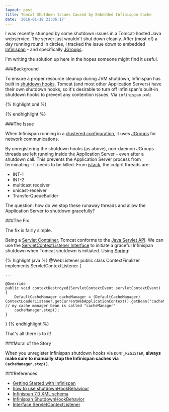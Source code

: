 ```yaml
---
layout: post
title: Tomcat Shutdown Issues Caused by Embedded Infinispan Cache
date: '2016-01-18 21:06:17'
---
```


I was recently stumped by some shutdown issues in a Tomcat-hosted Java webservice. The server just wouldn't shut down cleanly. After (most of) a day running round in circles, I tracked the issue down to embedded <a href="http://infinispan.org/" target="_blank">Infinispan</a> - and specifically <a href="http://jgroups.org/" target="_blank">JGroups</a>.

I'm writing the solution up here in the hopes someone might find it useful.

###Background

To ensure a proper resource cleanup during JVM shutdown, Infinispan has built in <a href="https://docs.jboss.org/infinispan/7.1/apidocs/org/infinispan/configuration/global/ShutdownHookBehavior.html" target="_blank">shutdown hooks</a>. Tomcat (and most other Application Servers) have their own shutdown hooks, so it's desirable to turn off Infinispan's built-in shutdown hooks to prevent any contention issues. Via <code>infinispan.xml</code>:

{% highlight xml %}
<infinispan
    xmlns:xsi="http://www.w3.org/2001/XMLSchema-instance"
    xsi:schemaLocation="urn:infinispan:config:7.0 http://www.infinispan.org/schemas/infinispan-config-7.0.xsd"
    xmlns="urn:infinispan:config:7.0">

   <cache-container default-cache="default" shutdown-hook="DONT_REGISTER">
       <local-cache name="xml-configured-cache">
          <eviction strategy="LIRS" max-entries="10" />
       </local-cache>
   </cache-container>

</infinispan>
{% endhighlight %}

###The Issue

When Infinispan running in a <a href="http://infinispan.org/docs/7.0.x/user_guide/user_guide.html#_clustered_configuration" target="_blank">clustered configuration</a>, it uses <a href="http://jgroups.org/" target="_blank">JGroups</a> for network communications.

By unregistering the shutdown hooks (as above), non-daemon JGroups threads are left running inside the Application Server - even after a shutdown call. This prevents the Application Server process from terminating - it needs to be killed. From <a href="http://docs.oracle.com/javase/7/docs/technotes/tools/share/jstack.html" target="_blank">jstack</a>, the culprit threads are:

* INT-1
* INT-2
* multicast receiver
* unicast-receiver
* TransferQueueBuilder

The question: how do we stop these runaway threads and allow the Application Server to shutdown gracefully?

###The Fix

The fix is fairly simple.

Being a <a href="https://en.wikipedia.org/wiki/Web_container" target="_blank">Servlet Container</a>, Tomcat conforms to the <a href="http://docs.oracle.com/javaee/6/api/javax/servlet/Servlet.html" target="_blank">Java Servlet API</a>. We can use the <a href="https://docs.oracle.com/javaee/6/api/javax/servlet/ServletContextListener.html" target="_blank">ServletContextListener Interface</a> to initiate a graceful Infinispan shutdown when Tomcat shutdown is initiated. Using <a href="https://spring.io/" target="_blank">Spring</a>:

{% highlight java %}
@WebListener
public class ContextFinalizer implements ServletContextListener {

    ...

    @Override
    public void contextDestroyed(ServletContextEvent servletContextEvent) {
        DefaultCacheManager cacheManager = (DefaultCacheManager) ContextLoaderListener.getCurrentWebApplicationContext().getBean("cacheManager"); // my cache manager bean is called "cacheManager"
        cacheManager.stop();
    }
}
{% endhighlight %}

That's all there is to it!

###Moral of the Story

When you unregister Infinispan shutdown hooks via <code>DONT_REGISTER</code>, **always make sure to manually stop the Infinispan caches via <code>CacheManager.stop()</code>**.

###References

* <a href="http://infinispan.org/docs/7.0.x/getting_started/getting_started.html" target="_blank">Getting Started with Infinispan</a>
* <a href="https://developer.jboss.org/thread/200640?db=5" target="_blank">how to use shutdownHookBehaviour</a>
* <a href="http://docs.jboss.org/infinispan/7.0/configdocs/infinispan-config-7.0.html" target="_blank">Infinispan 7.0 XML schema</a>
* <a href="https://docs.jboss.org/infinispan/7.1/apidocs/org/infinispan/configuration/global/ShutdownHookBehavior.html" target="_blank">Infinispan ShutdownHookBehavior</a>
* <a href="https://docs.oracle.com/javaee/6/api/javax/servlet/ServletContextListener.html" target="_blank">Interface ServletContextListener</a> 

